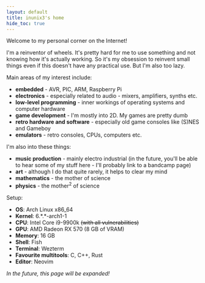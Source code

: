 ```yaml
---
layout: default
title: inunix3's home
hide_toc: true
---
```


Welcome to my personal corner on the Internet!

I'm a reinventor of wheels. It's pretty hard for me to use something and not knowing how it's
actually working. So it's my obsession to reinvent small things even if this doesn't have any
practical use. But I'm also too lazy.

Main areas of my interest include:

- **embedded** - AVR, PIC, ARM, Raspberry Pi
- **electronics** - especially related to audio - mixers, amplifiers, synths etc.
- **low-level programming** - inner workings of operating systems and computer hardware
- **game development** - I'm mostly into 2D. My games are pretty dumb
- **retro hardware and software** - especially old game consoles like (S)NES and Gameboy
- **emulators** - retro consoles, CPUs, computers etc.

I'm also into these things:

- **music production** - mainly electro industrial (in the future, you'll be able to hear some
    of my stuff here - I'll probably link to a bandcamp page)
- **art** - although I do that quite rarely, it helps to clear my mind
- **mathematics** - the mother of science
- **physics** - the mother<sup>2</sup> of science

Setup:

- **OS**: Arch Linux x86_64
- **Kernel**: 6.\*.\*-arch1-1
- **CPU**: Intel Core i9-9900k ~~(with all vulnerabilities)~~
- **GPU**: AMD Radeon RX 570 (8 GB of VRAM)
- **Memory**: 16 GB
- **Shell**: Fish
- **Terminal**: Wezterm
- **Favourite multitools**: C, C++, Rust
- **Editor**: Neovim

*In the future, this page will be expanded!*
